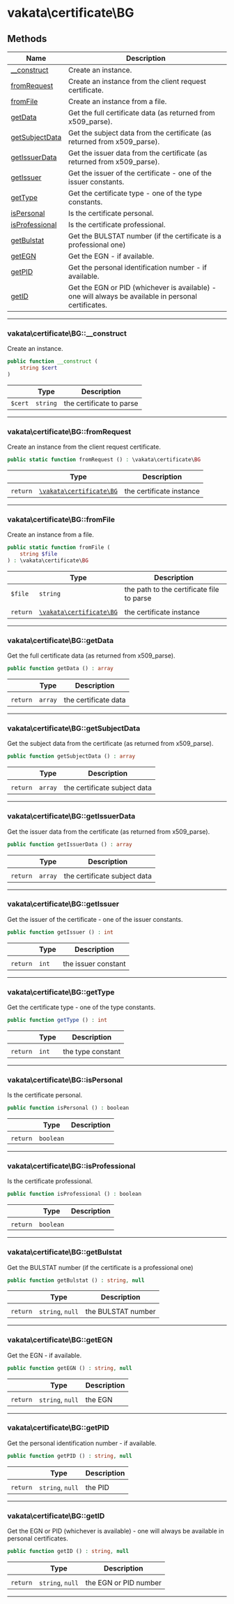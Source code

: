 # vakata\certificate\BG


## Methods

| Name | Description |
|------|-------------|
|[__construct](#vakata\certificate\bg__construct)|Create an instance.|
|[fromRequest](#vakata\certificate\bgfromrequest)|Create an instance from the client request certificate.|
|[fromFile](#vakata\certificate\bgfromfile)|Create an instance from a file.|
|[getData](#vakata\certificate\bggetdata)|Get the full certificate data (as returned from x509_parse).|
|[getSubjectData](#vakata\certificate\bggetsubjectdata)|Get the subject data from the certificate (as returned from x509_parse).|
|[getIssuerData](#vakata\certificate\bggetissuerdata)|Get the issuer data from the certificate (as returned from x509_parse).|
|[getIssuer](#vakata\certificate\bggetissuer)|Get the issuer of the certificate - one of the issuer constants.|
|[getType](#vakata\certificate\bggettype)|Get the certificate type - one of the type constants.|
|[isPersonal](#vakata\certificate\bgispersonal)|Is the certificate personal.|
|[isProfessional](#vakata\certificate\bgisprofessional)|Is the certificate professional.|
|[getBulstat](#vakata\certificate\bggetbulstat)|Get the BULSTAT number (if the certificate is a professional one)|
|[getEGN](#vakata\certificate\bggetegn)|Get the EGN - if available.|
|[getPID](#vakata\certificate\bggetpid)|Get the personal identification number - if available.|
|[getID](#vakata\certificate\bggetid)|Get the EGN or PID (whichever is available) - one will always be available in personal certificates.|

---



### vakata\certificate\BG::__construct
Create an instance.  


```php
public function __construct (  
    string $cert  
)   
```

|  | Type | Description |
|-----|-----|-----|
| `$cert` | `string` | the certificate to parse |

---


### vakata\certificate\BG::fromRequest
Create an instance from the client request certificate.  


```php
public static function fromRequest () : \vakata\certificate\BG    
```

|  | Type | Description |
|-----|-----|-----|
|  |  |  |
| `return` | [`\vakata\certificate\BG`](BG.md) | the certificate instance |

---


### vakata\certificate\BG::fromFile
Create an instance from a file.  


```php
public static function fromFile (  
    string $file  
) : \vakata\certificate\BG    
```

|  | Type | Description |
|-----|-----|-----|
| `$file` | `string` | the path to the certificate file to parse |
|  |  |  |
| `return` | [`\vakata\certificate\BG`](BG.md) | the certificate instance |

---


### vakata\certificate\BG::getData
Get the full certificate data (as returned from x509_parse).  


```php
public function getData () : array    
```

|  | Type | Description |
|-----|-----|-----|
|  |  |  |
| `return` | `array` | the certificate data |

---


### vakata\certificate\BG::getSubjectData
Get the subject data from the certificate (as returned from x509_parse).  


```php
public function getSubjectData () : array    
```

|  | Type | Description |
|-----|-----|-----|
|  |  |  |
| `return` | `array` | the certificate subject data |

---


### vakata\certificate\BG::getIssuerData
Get the issuer data from the certificate (as returned from x509_parse).  


```php
public function getIssuerData () : array    
```

|  | Type | Description |
|-----|-----|-----|
|  |  |  |
| `return` | `array` | the certificate subject data |

---


### vakata\certificate\BG::getIssuer
Get the issuer of the certificate - one of the issuer constants.  


```php
public function getIssuer () : int    
```

|  | Type | Description |
|-----|-----|-----|
|  |  |  |
| `return` | `int` | the issuer constant |

---


### vakata\certificate\BG::getType
Get the certificate type - one of the type constants.  


```php
public function getType () : int    
```

|  | Type | Description |
|-----|-----|-----|
|  |  |  |
| `return` | `int` | the type constant |

---


### vakata\certificate\BG::isPersonal
Is the certificate personal.  


```php
public function isPersonal () : boolean    
```

|  | Type | Description |
|-----|-----|-----|
|  |  |  |
| `return` | `boolean` |  |

---


### vakata\certificate\BG::isProfessional
Is the certificate professional.  


```php
public function isProfessional () : boolean    
```

|  | Type | Description |
|-----|-----|-----|
|  |  |  |
| `return` | `boolean` |  |

---


### vakata\certificate\BG::getBulstat
Get the BULSTAT number (if the certificate is a professional one)  


```php
public function getBulstat () : string, null    
```

|  | Type | Description |
|-----|-----|-----|
|  |  |  |
| `return` | `string`, `null` | the BULSTAT number |

---


### vakata\certificate\BG::getEGN
Get the EGN - if available.  


```php
public function getEGN () : string, null    
```

|  | Type | Description |
|-----|-----|-----|
|  |  |  |
| `return` | `string`, `null` | the EGN |

---


### vakata\certificate\BG::getPID
Get the personal identification number - if available.  


```php
public function getPID () : string, null    
```

|  | Type | Description |
|-----|-----|-----|
|  |  |  |
| `return` | `string`, `null` | the PID |

---


### vakata\certificate\BG::getID
Get the EGN or PID (whichever is available) - one will always be available in personal certificates.  


```php
public function getID () : string, null    
```

|  | Type | Description |
|-----|-----|-----|
|  |  |  |
| `return` | `string`, `null` | the EGN or PID number |

---

